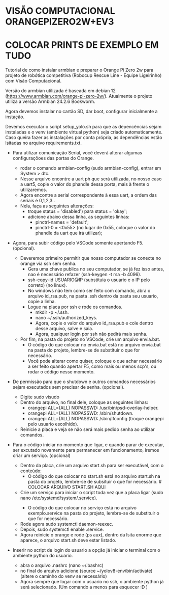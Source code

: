 # VISÃO COMPUTACIONAL ORANGEPIZERO2W+EV3
# COLOCAR PRINTS DE EXEMPLO EM TUDO

Tutorial de como instalar armbian e preparar o Orange Pi Zero 2w para projeto de robótica competitiva (Robocup Rescue Line - Equipe Ligeirinho) com Visão Computacional.

Versão do armbian utilizada é baseada em debian 12 (https://www.armbian.com/orange-pi-zero-2w/). Atualmente o projeto utiliza a versão Armbian 24.2.6 Bookworm.

Agora devemos instalar no cartão SD, dar boot, configurar inicialmente a instação.

Devemos executar o script setup_yolo.sh para que as depencências sejam instaladas e o venv (ambiente virtual python) seja criado automaticamente.
Caso queira fazer as instalações por conta própria, as dependências estão lsitadas no arquivo requirements.txt.

- Para utilizar comunicação Serial, você deverá alterar algumas configuraçõoes das portas do Orange.
  - rodar o comando armbian-config (sudo armbian-config), entrar em System > dtc.
  - Nesse arquivo encontre a uart ph que será utilizada, no nosso caso a uart5, copie o valor do phandle dessa porta, mais à frente o utilizaremos.
  - Agora encontre a serial correspondente à essa uart, a ordem das seriais é 0,1,2,3..
  - Nela, faça as seguintes alterações:
    - troque status = 'disabled') para status = 'okay';
    - adicione abaixo dessa linha, as seguintes linhas:
      - pinctrl-names = 'default';
      - pinctrl-0 = <0x55> (no lugar de 0x55, coloque o valor do phandle da uart que irá utilizar);

- Agora, para subir código pelo VSCode somente apertando F5. (opcional).
  - Deveremos primeiro permitir que nosso computador se conecte no orange via ssh sem senha.
    - Gera uma chave publica no seu computador, se já fez isso antes, nao é necessário refazer (ssh-keygen -t rsa -b 4096).
    - ssh-copy-id USUARIO@IP (substituia o usuario e o IP pelo correto) (no linux).
    - No windows não tem como ser feito com comando, abra o arquivo id_rsa.pub, na pasta .ssh dentro da pasta seu usuario, copie a linha.
    - Logue na placa por ssh e rode os comandos.
      - mkdir -p ~/.ssh.
      - nano ~/.ssh/authorized_keys.
      - Agora, copie o valor do arquivo id_rsa.pub e cole dentro desse arquivo, salve e saia.
      - Agora, qualquer login por ssh não pedirá mais senha.
  - Por fim, na pasta do projeto no VSCode, crie um arquivo envia.bat.
    - O código do que colocar no envia.bat está no arquivo envia.bat na pasta do projeto, lembre-se de substituir o que for necessário.
    - Você pode alterar como quiser, coloque o que achar necessário a ser feito quando apertar F5, como mais ou menos scp's, ou rodar o código nesse momento.

- De permissão para que o shutdown e outros comandos necessários sejam executados sem precisar de senha. (opcional).
  - Digite sudo visudo
  - Dentro do arquivo, no final dele, coloque as seguintes linhas:
    - orangepi ALL=(ALL) NOPASSWD: /usr/bin/psd-overlay-helper.
    - orangepi ALL=(ALL) NOPASSWD: /sbin/shutdown.
    - orangepi ALL=(ALL) NOPASSWD: /sbin/ifconfig (troque orangepi pelo usuario escolhido).
  - Reinicie a placa e veja se não será mais pedido senha ao utilizar comandos.
 
- Para o código iniciar no momento que ligar, e quando parar de executar, ser excutado novamente para permanecer em funcionamento, iremos criar um serviço. (opcional)
  - Dentro da placa, crie um arquivo start.sh para ser executável, com o conteúdo:
    - O código do que colocar no start.sh está no arquivo start.sh na pasta do projeto, lembre-se de subsituir o que for necessário. # COLOCAR ARQUIVO START.SH AQUI
  - Crie um serviço para iniciar o script toda vez que a placa ligar (sudo nano /etc/systemd/system/<nome que quiser>.service).
    - O código do que colocar no serviço está no arquivo exemplo.service na pasta do projeto, lembre-se de substituir o que for necessário.
  - Rode agora sudo systemctl daemon-reexec.
  - Depois, sudo systemctl enable <nome que deseja no servio>.service.
  - Agora reinicie o orange e rode (ps aux), dentro da lsita enorme que aparece, o arquivo start.sh deve estar listado.

- Inserir no script de login do usuario a opção já iniciar o terminal com o ambiente python do usuario.
  - abra o arquivo .nashrc (nano ~/.bashrc)
  - no final do arquivo adicione (source ~/yolov8-env/bin/activate) (altere o caminho do venv se necessário)
  - Agora sempre que logar com o usuario no ssh, o ambiente python já será selecionado. (Um comando a menos para esquecer :D )


